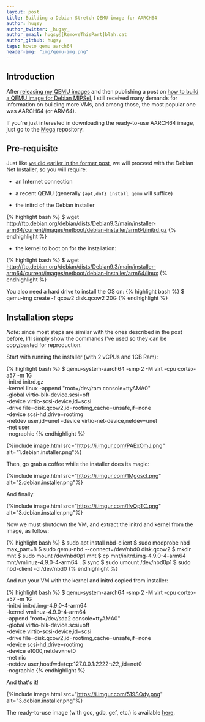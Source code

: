 ```yaml
---
layout: post
title: Building a Debian Stretch QEMU image for AARCH64
author: hugsy
author_twitter: _hugsy_
author_email: hugsy@[RemoveThisPart]blah.cat
author_github: hugsy
tags: howto qemu aarch64
header-img: "img/qemu-img.png"
---
```


## Introduction

After [releasing my QEMU
images](https://blahcat.github.io/2017/06/25/qemu-images-to-play-with/) and then
publishing a post on [how to build a QEMU image for Debian
MIPSel](http://blahcat.github.io/2017/07/14/building-a-debian-stretch-qemu-image-for-mipsel/),
I still received many demands for information
on building more VMs, and among those, the most popular one was AARCH64 (or ARM64).

If you're just interested in downloading the ready-to-use AARCH64 image, just go
to the [Mega](https://mega.nz/#F!oMoVzQaJ!iS73iiQQ3t_6HuE-XpnyaA) repository.


## Pre-requisite

Just like [we did earlier in the former post](), we will proceed with the Debian
Net Installer, so you will require:

- an Internet connection

- a recent QEMU (generally `{apt,dnf} install qemu` will suffice)

- the initrd of the Debian installer


{% highlight bash %}
$ wget http://ftp.debian.org/debian/dists/Debian9.3/main/installer-arm64/current/images/netboot/debian-installer/arm64/initrd.gz
{% endhighlight %}

- the kernel to boot on for the installation:

{% highlight bash %}
$ wget http://ftp.debian.org/debian/dists/Debian9.3/main/installer-arm64/current/images/netboot/debian-installer/arm64/linux
{% endhighlight %}

You also need a hard drive to install the OS on:
{% highlight bash %}
$ qemu-img create -f qcow2 disk.qcow2 20G
{% endhighlight %}


## Installation steps

_Note_: since most steps are similar with the ones described in the post before,
I'll simply show the commands I've used so they can be copy/pasted for
reproduction.

Start with running the installer (with 2 vCPUs and 1GB Ram):

{% highlight bash %}
$ qemu-system-aarch64 -smp 2 -M virt -cpu cortex-a57 -m 1G \
    -initrd initrd.gz \
    -kernel linux -append "root=/dev/ram console=ttyAMA0" \
    -global virtio-blk-device.scsi=off \
    -device virtio-scsi-device,id=scsi \
    -drive file=disk.qcow2,id=rootimg,cache=unsafe,if=none \
    -device scsi-hd,drive=rootimg \
    -netdev user,id=unet -device virtio-net-device,netdev=unet \
    -net user \
    -nographic
{% endhighlight %}


{%include image.html src="https://i.imgur.com/PAExOmJ.png" alt="1.debian.installer.png"%}

Then, go grab a coffee while the installer does its magic:

{%include image.html src="https://i.imgur.com/1Mgoscl.png" alt="2.debian.installer.png"%}

And finally:

{%include image.html src="https://i.imgur.com/IfvQpTC.png" alt="3.debian.installer.png"%}


Now we must shutdown the VM, and extract the initrd and kernel from the image, as
follow:

{% highlight bash %}
$ sudo apt install nbd-client
$ sudo modprobe nbd max_part=8
$ sudo qemu-nbd --connect=/dev/nbd0 disk.qcow2
$ mkdir mnt
$ sudo mount /dev/nbd0p1 mnt
$ cp mnt/initrd.img-4.9.0-4-arm64 mnt/vmlinuz-4.9.0-4-arm64 .
$ sync
$ sudo umount /dev/nbd0p1
$ sudo nbd-client -d /dev/nbd0
{% endhighlight %}

And run your VM with the kernel and initrd copied from installer:

{% highlight bash %}
$ qemu-system-aarch64 -smp 2 -M virt -cpu cortex-a57 -m 1G \
    -initrd initrd.img-4.9.0-4-arm64 \
    -kernel vmlinuz-4.9.0-4-arm64 \
    -append "root=/dev/sda2 console=ttyAMA0" \
    -global virtio-blk-device.scsi=off \
    -device virtio-scsi-device,id=scsi \
    -drive file=disk.qcow2,id=rootimg,cache=unsafe,if=none \
    -device scsi-hd,drive=rootimg \
    -device e1000,netdev=net0 \
    -net nic \
    -netdev user,hostfwd=tcp:127.0.0.1:2222-:22,,id=net0 \
    -nographic
{% endhighlight %}

And that's it!

{%include image.html src="https://i.imgur.com/519SOdy.png" alt="3.debian.installer.png"%}

The ready-to-use image (with gcc, gdb, gef, etc.) is available [here](https://mega.nz/#F!oMoVzQaJ!iS73iiQQ3t_6HuE-XpnyaA).
